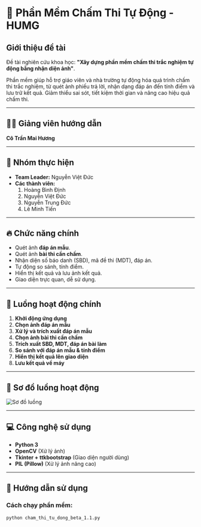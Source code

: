 # 📄 Phần Mềm Chấm Thi Tự Động - HUMG

## Giới thiệu đề tài
Đề tài nghiên cứu khoa học: **"Xây dựng phần mềm chấm thi trắc nghiệm tự động bằng nhận diện ảnh"**.

Phần mềm giúp hỗ trợ giáo viên và nhà trường tự động hóa quá trình chấm thi trắc nghiệm, từ quét ảnh phiếu trả lời, nhận dạng đáp án đến tính điểm và lưu trữ kết quả. Giảm thiểu sai sót, tiết kiệm thời gian và nâng cao hiệu quả chấm thi.

---

## 👨‍🏫 Giảng viên hướng dẫn
**Cô Trần Mai Hương**

---

## 👥 Nhóm thực hiện
- **Team Leader:** Nguyễn Việt Đức
- **Các thành viên:**
  1. Hoàng Bình Định
  2. Nguyễn Việt Đức
  3. Nguyễn Trung Đức
  4. Lê Minh Tiến

---

## 🔥 Chức năng chính
- Quét ảnh **đáp án mẫu**.
- Quét ảnh **bài thi cần chấm**.
- Nhận diện số báo danh (SBD), mã đề thi (MDT), đáp án.
- Tự động so sánh, tính điểm.
- Hiển thị kết quả và lưu ảnh kết quả.
- Giao diện trực quan, dễ sử dụng.

---

## 🧩 Luồng hoạt động chính

1. **Khởi động ứng dụng**  
2. **Chọn ảnh đáp án mẫu**
3. **Xử lý và trích xuất đáp án mẫu**
4. **Chọn ảnh bài thi cần chấm**
5. **Trích xuất SBD, MDT, đáp án bài làm**
6. **So sánh với đáp án mẫu & tính điểm**
7. **Hiển thị kết quả lên giao diện**
8. **Lưu kết quả về máy**

---

## 🎯 Sơ đồ luồng hoạt động

![Sơ đồ luồng](A_flowchart_in_a_digital_image_illustrates_the_flo.png)

---

## 💻 Công nghệ sử dụng
- **Python 3**
- **OpenCV** (Xử lý ảnh)
- **Tkinter + ttkbootstrap** (Giao diện người dùng)
- **PIL (Pillow)** (Xử lý ảnh nâng cao)

---

## 📂 Hướng dẫn sử dụng

### Cách chạy phần mềm:
```bash
python cham_thi_tu_dong_beta_1.1.py
